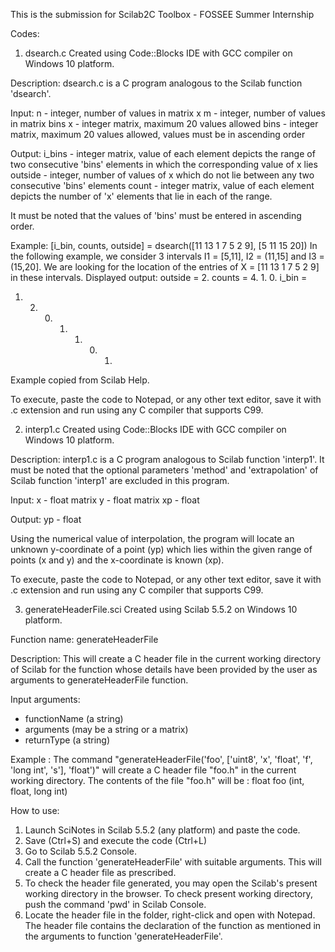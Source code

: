 This is the submission for Scilab2C Toolbox - FOSSEE Summer Internship 

Codes:

1. dsearch.c
Created using Code::Blocks IDE with GCC compiler on Windows 10 platform.

Description:
dsearch.c is a C program analogous to the Scilab function 'dsearch'. 

Input:
n - integer, number of values in matrix x
m - integer, number of values in matrix bins
x - integer matrix, maximum 20 values allowed
bins - integer matrix, maximum 20 values allowed, values must be in ascending order

Output:
i_bins - integer matrix, value of each element depicts the range of two consecutive 'bins' elements in which the corresponding value of x lies
outside - integer, number of values of x which do not lie between any two consecutive 'bins' elements
count - integer matrix, value of each element depicts the number of 'x' elements that lie in each of the range.

It must be noted that the values of 'bins' must be entered in ascending order.

Example:
[i_bin, counts, outside] = dsearch([11 13 1 7 5 2 9], [5 11 15 20])
In the following example, we consider 3 intervals I1 = [5,11], I2 = (11,15] and I3 = (15,20]. We are looking for the location of the entries of X = [11 13 1 7 5 2 9] in these intervals.
Displayed output:
 outside  =
   2.
 counts  =
   4.    1.    0.
 i_bin  =
   1.    2.    0.    1.    1.    0.    1.
Example copied from Scilab Help.

To execute, paste the code to Notepad, or any other text editor, save it with .c extension and run using any C compiler that supports C99.


2. interp1.c
Created using Code::Blocks IDE with GCC compiler on Windows 10 platform.

Description:
interp1.c is a C program analogous to Scilab function 'interp1'. It must be noted that the optional parameters 'method' and 'extrapolation' of Scilab function 'interp1' are excluded in this program.

Input:
x - float matrix
y - float matrix
xp - float

Output:
yp - float

Using the numerical value of interpolation, the program will locate an unknown y-coordinate of a point (yp) which lies within the given range of points (x and y) and the x-coordinate is known (xp).

To execute, paste the code to Notepad, or any other text editor, save it with .c extension and run using any C compiler that supports C99.


3. generateHeaderFile.sci
Created using Scilab 5.5.2 on Windows 10 platform. 

Function name: generateHeaderFile

Description:
This will create a C header file in the current working directory of Scilab for the function whose details have been provided by the user as arguments to generateHeaderFile function.

Input arguments: 
 - functionName (a string)
 - arguments (may be a string or a matrix)
 - returnType (a string) 

Example :
The command "generateHeaderFile('foo', ['uint8', 'x', 'float', 'f', 'long int', 's'], 'float')" will create a C header file "foo.h" in the current working directory. The contents of the file "foo.h" will be :
float foo (int, float, long int)

How to use:
1. Launch SciNotes in Scilab 5.5.2 (any platform) and paste the code.
2. Save (Ctrl+S) and execute the code (Ctrl+L)
3. Go to Scilab 5.5.2 Console.
4. Call the function 'generateHeaderFile' with suitable arguments. This will create a C header file as prescribed.
5. To check the header file generated, you may open the Scilab's present working directory in the browser. To check present working directory, push the command 'pwd' in Scilab Console.
6. Locate the header file in the folder, right-click and open with Notepad. The header file contains the declaration of the function as mentioned in the arguments to function 'generateHeaderFile'.
 
